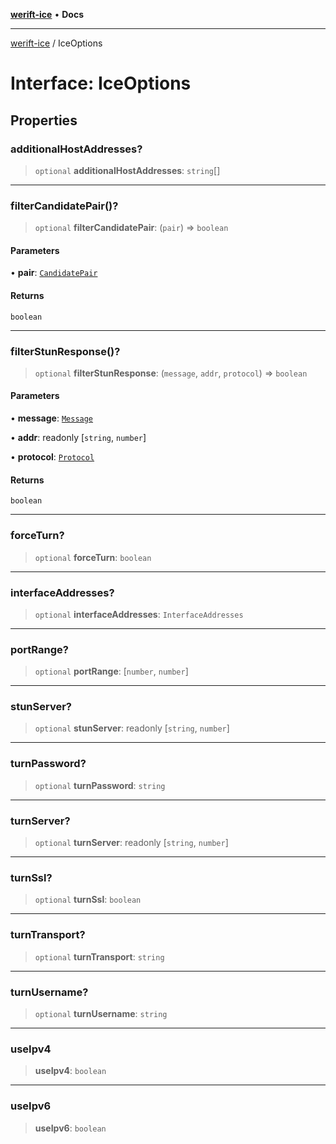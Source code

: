 [**werift-ice**](../README.md) • **Docs**

***

[werift-ice](../globals.md) / IceOptions

# Interface: IceOptions

## Properties

### additionalHostAddresses?

> `optional` **additionalHostAddresses**: `string`[]

***

### filterCandidatePair()?

> `optional` **filterCandidatePair**: (`pair`) => `boolean`

#### Parameters

• **pair**: [`CandidatePair`](../classes/CandidatePair.md)

#### Returns

`boolean`

***

### filterStunResponse()?

> `optional` **filterStunResponse**: (`message`, `addr`, `protocol`) => `boolean`

#### Parameters

• **message**: [`Message`](../classes/Message.md)

• **addr**: readonly [`string`, `number`]

• **protocol**: [`Protocol`](Protocol.md)

#### Returns

`boolean`

***

### forceTurn?

> `optional` **forceTurn**: `boolean`

***

### interfaceAddresses?

> `optional` **interfaceAddresses**: `InterfaceAddresses`

***

### portRange?

> `optional` **portRange**: [`number`, `number`]

***

### stunServer?

> `optional` **stunServer**: readonly [`string`, `number`]

***

### turnPassword?

> `optional` **turnPassword**: `string`

***

### turnServer?

> `optional` **turnServer**: readonly [`string`, `number`]

***

### turnSsl?

> `optional` **turnSsl**: `boolean`

***

### turnTransport?

> `optional` **turnTransport**: `string`

***

### turnUsername?

> `optional` **turnUsername**: `string`

***

### useIpv4

> **useIpv4**: `boolean`

***

### useIpv6

> **useIpv6**: `boolean`
